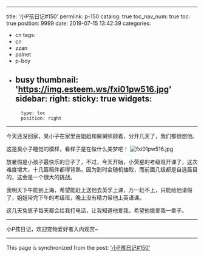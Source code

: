 
---
title: '小P孩日记#150'
permlink: p-150
catalog: true
toc_nav_num: true
toc: true
position: 9999
date: 2019-07-15 13:42:39
categories:
- cn
tags:
- cn
- zzan
- palnet
- p-boy
- busy
thumbnail: 'https://img.esteem.ws/fxi01pw516.jpg'
sidebar:
    right:
        sticky: true
widgets:
    -
        type: toc
        position: right
---


今天还没回家，臭小子在家里由姐姐和舅舅照顾着，分开几天了，我们都很想他。

这是臭小子睡觉的模样，看样子是在做什么美梦吧！
![fxi01pw516.jpg](https://img.esteem.ws/fxi01pw516.jpg)

放暑假是小孩子最快乐的日子了，不过，今天开始，小荧星的考级班开课了，这次难度增大，十几篇稿件都得背熟，因为到时会随机抽取，而前面几级都是自选篇目的，这会是一个很大的挑战。

我明天下午能到上海，希望能赶上送他去英孚上课，万一赶不上，只能给他请假了，姐姐带完下午的考级班，晚上没有精力带他上英语课。

这几天兔崽子每天都会给我打电话，让我知道他爱我，希望他能爱我一辈子。

***

小P孩日记，欢迎宠物爱好者入内观赏~

- - -

This page is synchronized from the post: ['小P孩日记#150'](https://steemit.com/@julian2013/p-150)
